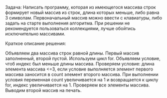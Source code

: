 Задача: Написать программу, которая из имеющегося массива строк формирует новый массив из строк, длина которых меньше, либо равна 3 символам. Первоначальный массив можно ввести с клавиатуры, либо задать на старте выполнения алгоритма. При решении не рекомендуется пользоваться коллекциями, лучше обойтись исключительно массивами.

Краткое описание решения:

Объявляем два массива строк равной длины. Первый массив заполненный, второй пустой.
Используем цикл for.  Объявляем условие, чтоб индекс был меньше длины массива. Проверяем условие: длина элемента массива <=3, если условие выполняется элемент первого массива заносится в count элемент второго массива. При выполнении условия переменная count увеличивается на 1 и возвращается к циклу for, индекс увеличивается на 1. Проверяем все элементы массива. Выводим второй массив на печать.